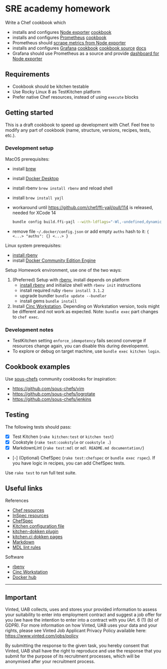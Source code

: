 # SRE academy homework

Write a Chef cookbook which

* installs and configures [Node exporter](https://github.com/prometheus/node_exporter) [cookbook](https://supermarket.chef.io/cookbooks/prometheus_exporters)
* installs and configures [Prometheus](https://prometheus.io/) [cookbook](https://supermarket.chef.io/cookbooks/prometheus-platform)
* Prometheus should [scrape metrics from Node exporter](https://prometheus.io/docs/guides/node-exporter/#configuring-your-prometheus-instances)
* installs and configures [Grafana](https://grafana.com/grafana) [cookbook](https://supermarket.chef.io/cookbooks/grafana) [cookbook source](https://github.com/sous-chefs/grafana/blob/master/documentation/grafana_install.md) [docs](https://grafana.com/docs/?pg=docs)
* Grafana should use Prometheus as a source and provide [dashboard for Node exporter](https://grafana.com/grafana/dashboards/13978)

## Requirements

* Cookbook should be kitchen testable
* Use Rocky Linux 8 as TestKitchen platform
* Prefer native Chef resources, instead of using `execute` blocks

## Getting started

This is a draft cookbook to speed up development with Chef. Feel free to modify any part of cookbook (name, structure, versions, recipes, tests, etc.).

### Development setup

MacOS prerequisites:

* install [brew](https://brew.sh/)
* install [Docker Desktop](https://docs.docker.com/desktop/install/mac-install/)
* install rbenv `brew install rbenv` and reload shell
* install `brew install yajl`
* workaround until <https://github.com/chef/ffi-yajl/pull/114> is released, needed for XCode 14

  ```bash
  bundle config build.ffi-yajl --with-ldflags="-Wl,-undefined,dynamic_lookup"
  ```

* remove file `~/.docker/config.json` or add empty `auths` hash to it: `{ <...> "auths": {} <...> }`

Linux system prerequisites:

* [install rbenv](https://github.com/rbenv/rbenv#installation)
* install [Docker Community Edition Engine](https://docs.docker.com/engine/install/#server)

Setup Homework environment, use one of the two ways:

1. (Preferred) Setup with [rbenv](https://github.com/rbenv/rbenv), install depends on platform
   * [install rbenv](https://github.com/rbenv/rbenv#installation) and initialize shell with `rbenv init` instructions
   * install required ruby `rbenv install 3.1.2`
   * upgrade bundler `bundle update --bundler`
   * install gems `bundle install`
1. Install [Cinc Workstation](https://cinc.sh/start/workstation/). Depending on Workstation version, tools might be different and not work as expected. Note: `bundle exec` part changes to `chef exec`.

### Development notes

* TestKitchen setting `enforce_idempotency` fails second converge if resources change again, you can disable this during developemnt.
* To explore or debug on target machine, use `bundle exec kitchen login`.

## Cookbook examples

Use [sous-chefs](https://github.com/sous-chefs) community cookbooks for inspiration:

* <https://github.com/sous-chefs/vim>
* <https://github.com/sous-chefs/logrotate>
* <https://github.com/sous-chefs/jenkins>

## Testing

The following tests should pass:

* [x] Test Kitchen (`rake kitchen:test` or `kitchen test`)
* [x] Cookstyle (`rake test:cookstyle` or `cookstyle .`)
* [x] MarkdownLint (`rake test:mdl` or `mdl README.md documentation/`)
* [-] (Optional) ChefSpec (`rake test:chefspec` or `bundle exec rspec`). If you have logic in recipes, you can add ChefSpec tests.

Use `rake test` to run full test suite.

## Useful links

References

* [Chef resources](https://docs.chef.io/resources/)
* [InSpec resources](https://www.inspec.io/docs/reference/resources/)
* [ChefSpec](https://docs.chef.io/workstation/chefspec)
* [Kitchen configuration file](https://docs.chef.io/workstation/config_yml_kitchen/)
* [kitchen-dokken plugin](https://github.com/test-kitchen/kitchen-dokken)
* [kitchen.ci dokken pages](https://kitchen.ci/docs/drivers/dokken/)
* [Markdown](https://guides.github.com/features/mastering-markdown/)
* [MDL lint rules](https://github.com/markdownlint/markdownlint/blob/master/docs/RULES.md)

Software

* [rbenv](https://github.com/rbenv/rbenv)
* [Cinc Workstation](https://cinc.sh/start/workstation/)
* [Docker hub](https://hub.docker.com/)

---

## Important

Vinted, UAB collects, uses and stores your provided information to assess your suitability to enter into employment contract and suggest a job offer for you (we have the intention to enter into a contract with you (Art. 6 (1) (b) of GDPR). For more information on how Vinted, UAB uses your data and your rights, please see Vinted Job Applicant Privacy Policy available here: <https://www.vinted.com/jobs/policy>

By submitting the response to the given task, you hereby consent that Vinted, UAB shall have the right to reproduce and use the response that you submit for the purpose of its recruitment processes, which will be anonymised after your recruitment process.
